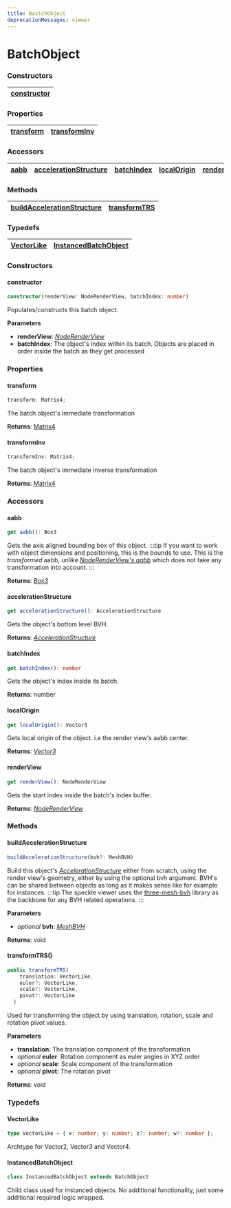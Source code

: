 ```yaml
---
title: BastchObject
deprecationMessages: viewer
---
```


<Banner />

# BatchObject

### <h3>Constructors</h3>

| [constructor](/viewer/batch-object-api.md#constructor)
|--- |

### <h3>Properties</h3>

| [transform](/viewer/batch-object-api.md#transform) | [transformInv](/viewer/batch-object-api.md#transforminv) 
------------------------------------------------------ | ---------------------------------------------------- |

### <h3>Accessors</h3>

| [aabb](/viewer/batch-object-api.md#aabb) | [accelerationStructure](/viewer/batch-object-api.md#accelerationstructure) | [batchIndex](/viewer/batch-object-api.md#batchindex) | [localOrigin](/viewer/batch-object-api.md#localorigin) | [renderView](/viewer/batch-object-api.md#renderview) |
| ---------------------------------------- | -------------------------------------------------------------------------- | ---------------------------------------------------- | ------------------------------------------------------ | ---------------------------------------------------- |

### <h3>Methods</h3>

| [buildAccelerationStructure](/viewer/batch-object-api.md#buildaccelerationstructure) | [transformTRS](/viewer/batch-object-api.md#transformtrs) |
| ------------------------------------------------------------------------------------ | -------------------------------------------------------- |

### <h3>Typedefs</h3>

| [VectorLike](/viewer/batch-object-api.md#vectorlike) | [InstancedBatchObject](/viewer/batch-object-api.md#instancedbatchobject) |
| ---------------------------------------------------- | ------------------------------------------------------------------------ |

### <h3>Constructors</h3>

#### <b>constructor</b>

```ts
constructor(renderView: NodeRenderView, batchIndex: number)
```

Populates/constructs this batch object.

**Parameters**

- **renderView**: [_NodeRenderView_](./render-view-api)
- **batchIndex**: The object's index within its batch. Objects are placed in order inside the batch as they get processed

### <h3>Properties</h3>

#### <b>transform</b>

```ts
transform: Matrix4;
```

The batch object's immediate transformation

**Returns**: [Matrix4](https://threejs.org/docs/index.html?q=matr#api/en/math/Matrix4)

#### <b>transformInv</b>

```ts
transformInv: Matrix4;
```

The batch object's immediate inverse transformation

**Returns**: [Matrix4](https://threejs.org/docs/index.html?q=matr#api/en/math/Matrix4)


### <h3>Accessors</h3>

#### <b>aabb</b>

```ts
get aabb(): Box3
```

Gets the axis aligned bounding box of this object.
:::tip
If you want to work with object dimensions and positioning, this is the bounds to use. This is the _transformed_ aabb, unlike [_NodeRenderView's aabb_](/viewer/render-view-api.md#aabb) which does not take any transformation into account.
:::

**Returns**: [_Box3_](https://threejs.org/docs/index.html?q=box#api/en/math/Box3)

#### <b>accelerationStructure</b>

```ts
get accelerationStructure(): AccelerationStructure
```

Gets the object's bottom level BVH.

**Returns**: [_AccelerationStructure_](/viewer/acceleration-structure-api.md)

#### <b>batchIndex</b>

```ts
get batchIndex(): number
```

Gets the object's index inside its batch.

**Returns**: number

#### <b>localOrigin</b>

```ts
get localOrigin(): Vector3
```

Gets local origin of the object. i.e the render view's aabb center.

**Returns**: [_Vector3_](https://threejs.org/docs/index.html?q=vec#api/en/math/Vector3)

#### <b>renderView</b>

```ts
get renderView(): NodeRenderView
```

Gets the start index inside the batch's index buffer.

**Returns**: [_NodeRenderView_](/viewer/render-view-api.md)

### <h3>Methods</h3>

#### <b>buildAccelerationStructure</b>

```ts
buildAccelerationStructure(bvh?: MeshBVH)
```

Build this object's [_AccelerationStructure_](/viewer/acceleration-structure-api.md) either from scratch, using the render view's geometry, either by using the optional bvh argument. BVH's can be shared between objects as long as it makes sense like for example for instances.
:::tip
The speckle viewer uses the [three-mesh-bvh](https://github.com/gkjohnson/three-mesh-bvh) library as the backbone for any BVH related operations.
:::

**Parameters**

- _optional_ **bvh**: [_MeshBVH_](https://github.com/gkjohnson/three-mesh-bvh)

**Returns**: void

#### <b>transformTRS()</b>

```ts
public transformTRS(
    translation: VectorLike,
    euler?: VectorLike,
    scale?: VectorLike,
    pivot?: VectorLike
  )
```

Used for transforming the object by using translation, rotation, scale and rotation pivot values.

**Parameters**

- **translation**: The translation component of the transformation
- _optional_ **euler**: Rotation component as euler angles in XYZ order
- _optional_ **scale**: Scale component of the transformation
- _optional_ **pivot**: The rotation pivot

**Returns**: void

### <h3>Typedefs</h3>

#### <b>VectorLike</b>

```ts
type VectorLike = { x: number; y: number; z?: number; w?: number };
```

Archtype for Vector2, Vector3 and Vector4.

#### <b>InstancedBatchObject</b>

```ts
class InstancedBatchObject extends BatchObject
```

Child class used for instanced objects. No additional functionality, just some additional required logic wrapped.
